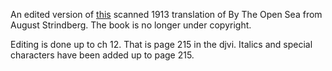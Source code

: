 An edited version of [this](http://archive.org/details/byopensea00strigoog) scanned 1913 translation of By The Open Sea from August Strindberg.
The book is no longer under copyright.

Editing is done up to ch 12. That is page 215 in the djvi.
Italics and special characters have been added up to page 215.